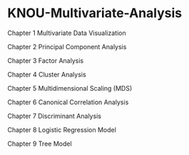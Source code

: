 # KNOU-Multivariate-Analysis
Chapter 1 Multivariate Data Visualization

Chapter 2 Principal Component Analysis

Chapter 3 Factor Analysis

Chapter 4 Cluster Analysis

Chapter 5 Multidimensional Scaling (MDS)

Chapter 6 Canonical Correlation Analysis

Chapter 7 Discriminant Analysis

Chapter 8 Logistic Regression Model

Chapter 9 Tree Model
